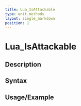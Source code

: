 ```yaml
---
title: Lua_IsAttackable
type: unit_methods
layout: single_markdown
position: 1
---
```


# Lua_IsAttackable

## Description

## Syntax

## Usage/Example


